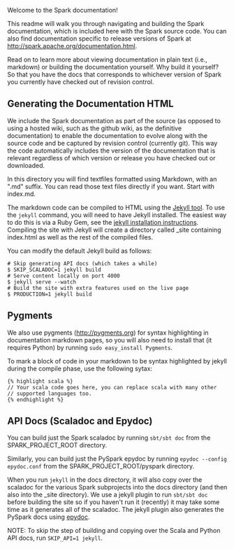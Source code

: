 Welcome to the Spark documentation!

This readme will walk you through navigating and building the Spark documentation, which is included here with the Spark source code. You can also find documentation specific to release versions of Spark at http://spark.apache.org/documentation.html.

Read on to learn more about viewing documentation in plain text (i.e., markdown) or building the documentation yourself. Why build it yourself? So that you have the docs that corresponds to whichever version of Spark you currently have checked out of revision control.

## Generating the Documentation HTML

We include the Spark documentation as part of the source (as opposed to using a hosted wiki, such as the github wiki, as the definitive documentation) to enable the documentation to evolve along with the source code and be captured by revision control (currently git). This way the code automatically includes the version of the documentation that is relevant regardless of which version or release you have checked out or downloaded.

In this directory you will find textfiles formatted using Markdown, with an ".md" suffix. You can read those text files directly if you want. Start with index.md.

The markdown code can be compiled to HTML using the 
[Jekyll tool](http://jekyllrb.com). To use the `jekyll` command, you will 
need to have Jekyll installed. The easiest way to do this is via a Ruby Gem, see the 
[jekyll installation instructions](http://jekyllrb.com/docs/installation). 
Compiling the site with Jekyll will create a directory called 
_site containing index.html as well as the rest of the compiled files.

You can modify the default Jekyll build as follows:

    # Skip generating API docs (which takes a while)
    $ SKIP_SCALADOC=1 jekyll build
    # Serve content locally on port 4000
    $ jekyll serve --watch
    # Build the site with extra features used on the live page
    $ PRODUCTION=1 jekyll build

## Pygments

We also use pygments (http://pygments.org) for syntax highlighting in documentation markdown pages, so you will also need to install that (it requires Python) by running `sudo easy_install Pygments`.

To mark a block of code in your markdown to be syntax highlighted by jekyll during the compile phase, use the following sytax:

    {% highlight scala %}
    // Your scala code goes here, you can replace scala with many other
    // supported languages too.
    {% endhighlight %}

## API Docs (Scaladoc and Epydoc)

You can build just the Spark scaladoc by running `sbt/sbt doc` from the SPARK_PROJECT_ROOT directory.

Similarly, you can build just the PySpark epydoc by running `epydoc --config epydoc.conf` from the SPARK_PROJECT_ROOT/pyspark directory.

When you run `jekyll` in the docs directory, it will also copy over the scaladoc for the various Spark subprojects into the docs directory (and then also into the _site directory). We use a jekyll plugin to run `sbt/sbt doc` before building the site so if you haven't run it (recently) it may take some time as it generates all of the scaladoc.  The jekyll plugin also generates the PySpark docs using [epydoc](http://epydoc.sourceforge.net/).

NOTE: To skip the step of building and copying over the Scala and Python API docs, run `SKIP_API=1 jekyll`.
